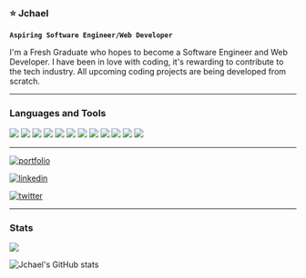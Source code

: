 ### ⭐ Jchael 


**`Aspiring Software Engineer/Web Developer`**

I'm a Fresh Graduate who hopes to become a Software Engineer and Web Developer. I have been in love with coding, it's rewarding to contribute to the tech industry. All upcoming coding projects are being developed from scratch. 

------------------------------------------- 

### Languages and Tools

<img src="https://img.shields.io/badge/html5-%23E34F26.svg?style=for-the-badge&logo=html5&logoColor=white">   <img src="https://img.shields.io/badge/css3-02569B?style=for-the-badge&logo=css3&logoColor=white">   <img src="https://img.shields.io/badge/javascript%20-%23323330.svg?&style=for-the-badge&logo=javascript&logoColor=%23F7DF1E">   <img src="https://img.shields.io/badge/tailwindcss-172554?style=for-the-badge&logo=tailwindcss&logoColor=38bdf8">   <img src="https://img.shields.io/badge/react-%2320232a.svg?style=for-the-badge&logo=react&logoColor=%2361DAFB">  <img src="http://img.shields.io/badge/-Dart-075985?style=for-the-badge&logo=dart&logoColor=white">   <img src="https://img.shields.io/badge/Flutter-02569B?style=for-the-badge&logo=flutter&logoColor=white">   <img src="https://img.shields.io/badge/lua-172554?style=for-the-badge&logo=lua&logoColor=white">   <img src="https://img.shields.io/badge/git%20-black.svg?&style=for-the-badge&logo=git&logoColor=23F05032"/> <img src="http://img.shields.io/badge/-Github-000000?style=for-the-badge&logo=Github&logoColor=grey">  <img src="https://img.shields.io/badge/Neovim-042f2e?style=for-the-badge&logo=neovim&logoColor=white">   <img src="http://img.shields.io/badge/Cursor-000000?style=for-the-badge&logo=Visual-studio-code&logoColor=blue">    


-------
[![portfolio](https://img.shields.io/badge/my_portfolio-000?style=for-the-badge&logo=ko-fi&logoColor=white)](https://jchael-homepage.vercel.app/)

[![linkedin](https://img.shields.io/badge/linkedin-0A66C2?style=for-the-badge&logo=linkedin&logoColor=white)](https://www.linkedin.com/in/jhon-michael-abbas-40b5602a3/)

[![twitter](https://img.shields.io/badge/facebook-4267B2?style=for-the-badge&logo=facebook&logoColor=white)](https://facebook.com/johnmichael.abbas/)

---
### Stats

<img src='https://github-readme-stats.vercel.app/api/top-langs/?username=Jchael12&layout=compact&theme=rose-pine'/>


![Jchael's GitHub stats](https://github-readme-stats.vercel.app/api?username=Jchael12&show_icons=true&theme=rose_pine)
